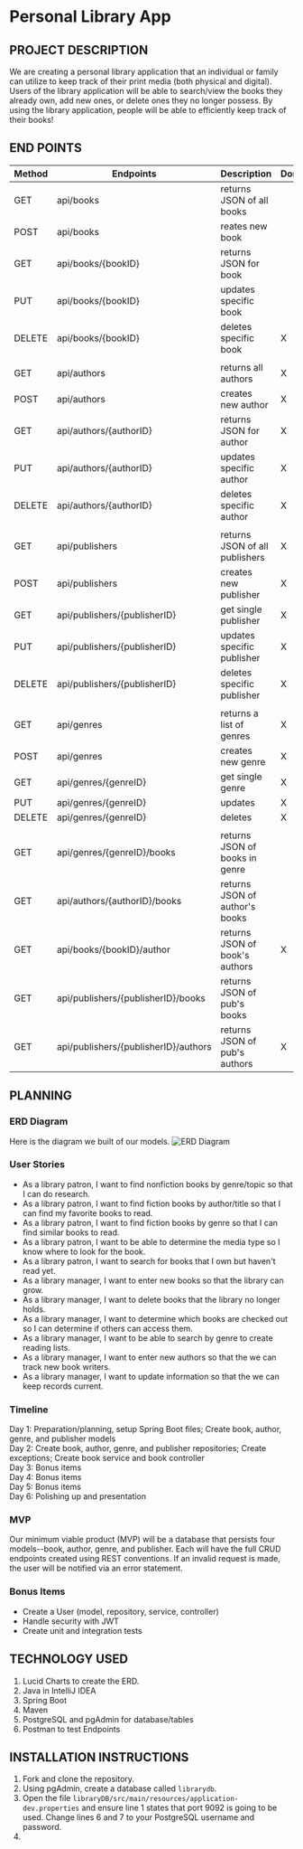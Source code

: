 # Personal Library App

## PROJECT DESCRIPTION

We are creating a personal library application that an individual or family can utilize to keep track of their print
media (both physical and digital). Users of the library application will be able to search/view the books they already
own, add new ones, or delete ones they no longer possess. By using the library application, people will be able to
efficiently keep track of their books!

## END POINTS

| Method |Endpoints                           | Description                    | Done |
|--------|------------------------------------|--------------------------------|------|
| GET    |api/books                           | returns JSON of all books      ||
| POST   |api/books                           | reates new book                ||
| GET    |api/books/{bookID}                  | returns JSON for book          ||
| PUT    |api/books/{bookID}                  | updates specific book          ||
| DELETE |api/books/{bookID}                  | deletes specific book          | X    |
|        |                                    |                                ||
| GET    |api/authors                         | returns all authors            | X    |
| POST   |api/authors                         | creates new author             | X    |
| GET    |api/authors/{authorID}                 | returns JSON for author        | X    |
| PUT    |api/authors/{authorID}              | updates specific author        | X    |
| DELETE |api/authors/{authorID}              | deletes specific author        | X    |
|        |                                    |                                ||  
| GET    |api/publishers                      | returns JSON of all publishers | X    |
| POST   |api/publishers                         | creates new publisher          | X    |
| GET    |api/publishers/{publisherID}        | get single publisher           | X    |
| PUT    |api/publishers/{publisherID}        | updates specific publisher     | X    |
| DELETE |api/publishers/{publisherID}        | deletes specific publisher     | X    |
|        |                                    |                                ||
| GET    |api/genres                             | returns a list of genres       | X    |
| POST   |api/genres                             | creates new genre              | X    |
| GET    |api/genres/{genreID}                 | get single genre               | X    |
| PUT    |api/genres/{genreID}                 | updates                        | X    |
| DELETE |api/genres/{genreID}                 | deletes                        | X    |
|        |                                    |                                ||
| GET    |api/genres/{genreID}/books             | returns JSON of books in genre ||
| GET    |api/authors/{authorID}/books        | returns JSON of author's books ||
| GET    |api/books/{bookID}/author             | returns JSON of book's authors | X    |
| GET    |api/publishers/{publisherID}/books  | returns JSON of pub's books    ||
| GET    |api/publishers/{publisherID}/authors| returns JSON of pub's authors  | X    |

## PLANNING

### ERD Diagram
Here is the diagram we built of our models.
![ERD Diagram](https://user-images.githubusercontent.com/79819338/147974942-de8f0ac4-6df4-4e1c-87d7-d171c61c1e08.png)

### User Stories

- As a library patron, I want to find nonfiction books by genre/topic so that I can do research.
- As a library patron, I want to find fiction books by author/title so that I can find my favorite books to read.
- As a library patron, I want to find fiction books by genre so that I can find similar books to read.
- As a library patron, I want to be able to determine the media type so I know where to look for the book.
- As a library patron, I want to search for books that I own but haven't read yet.
- As a library manager, I want to enter new books so that the library can grow.
- As a library manager, I want to delete books that the library no longer holds.
- As a library manager, I want to determine which books are checked out so I can determine if others can access them.
- As a library manager, I want to be able to search by genre to create reading lists.
- As a library manager, I want to enter new authors so that the we can track new book writers.
- As a library manager, I want to update information so that the we can keep records current.

### Timeline
Day 1: Preparation/planning, setup Spring Boot files; Create book, author, genre, and publisher models <br>
Day 2: Create book, author, genre, and publisher repositories; Create exceptions; Create book service and book controller <br>
Day 3: Bonus items <br>
Day 4: Bonus items <br>
Day 5: Bonus items <br>
Day 6: Polishing up and presentation

### MVP
Our minimum viable product (MVP) will be a database that persists four models--book, author, genre, and publisher. Each will have the full CRUD endpoints created using REST conventions. If an invalid request is made, the user will be notified via an error statement.

### Bonus Items
- Create a User (model, repository, service, controller)
- Handle security with JWT
- Create unit and integration tests

## TECHNOLOGY USED
1. Lucid Charts to create the ERD.
2. Java in IntelliJ IDEA
3. Spring Boot
4. Maven
5. PostgreSQL and pgAdmin for database/tables
6. Postman to test Endpoints

## INSTALLATION INSTRUCTIONS
1. Fork and clone the repository.
2. Using pgAdmin, create a database called ```librarydb```.
3. Open the file ```libraryDB/src/main/resources/application-dev.properties``` and ensure line 1 states that port 9092 is going to be used. Change lines 6 and 7 to your PostgreSQL username and password. 
4. 


